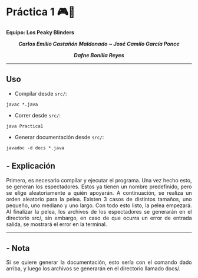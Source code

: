 # **Práctica 1** 🎮🥊

**Equipo: Los Peaky Blinders**

***<p style="text-align: center;">Carlos Emilio Castañón Maldonado   ~ José Camilo García Ponce  </p>***

***<p style="text-align: center;"> Dafne Bonilla Reyes </p>***


---

## **Uso**

- Compilar desde `src/`:

```
javac *.java
```

- Correr desde `src/`:

```
java Practica1
```

- Generar documentación desde `src/`:

```
javadoc -d docs *.java
```

## **- Explicación**

<div align="justify">
Primero, es necesario compilar y ejecutar el programa. Una vez hecho esto, se generan los espectadores. Estos ya tienen un nombre predefinido, pero se elige aleatoriamente a quién apoyarán. A continuación, se realiza un orden aleatorio para la pelea. Existen 3 casos de distintos tamaños, uno pequeño, uno mediano y uno largo. Con todo esto listo, la pelea empezará. Al finalizar la pelea, los archivos de los espectadores se generarán en el directorio src/, sin embargo, en caso de que ocurra un error de entrada salida, se mostrará el error en la terminal.
</div>

----------------------------------------------------------------

## **- Nota**

<div align="justify">
Si se quiere generar la documentación, esto sería con el comando dado arriba, y luego los archivos se generarán en el directorio llamado docs/.
</div>
